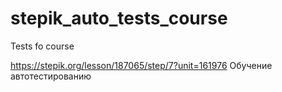 # stepik_auto_tests_course
Tests fo course

https://stepik.org/lesson/187065/step/7?unit=161976
Обучение автотестированию